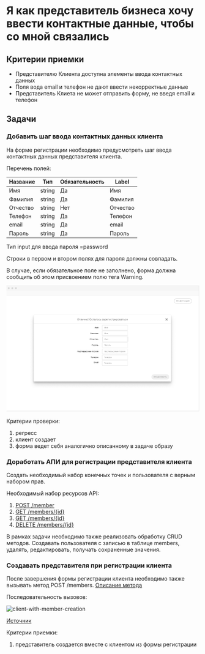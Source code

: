 # Я как представитель бизнеса хочу ввести контактные данные, чтобы со мной связались

## Критерии приемки

* Представителю Клиента доступна элементы ввода контактных данных
* Поля вода email и телефон не дают ввести некорректные данные
* Представитель Клиета не может отправить форму, не введя email и телефон

## Задачи

### Добавить шаг ввода контактных данных клиента

На форме регистрации необходимо предусмотреть шаг ввода контактных данных представителя клиента.

Перечень полей:

| Название | Тип    | Обязательность | Label    |
| -------- | ------ | -------------- | -------- |
| Имя      | string | Да             | Имя      |
| Фамилия  | string | Да             | Фамилия  |
| Отчество | string | Нет            | Отчество |
| Телефон  | string | Да             | Телефон  |
| email    | string | Да             | email    |
| Пароль   | string | Да             | Пароль   |

Тип input для ввода пароля =password

Строки в первом и втором полях для пароля должны совпадать.

В случае, если обязательное поле не заполнено, форма должна сообщить об этом присвоением полю тега Warning. 

![](../../../img/fileds.png)

Критерии проверки:

1. регресс
2. клиент создает
3. форма ведет себя аналогично описанному в задаче образу

### Доработать АПИ для регистрации представителя клиента

Создать необходимый набор конечных точек и пользователя с верным набором прав.

Необходимый набор ресурсов API:

1. [POST /member](https://app.swaggerhub.com/apis/indeec05/Booking_system/1.0.0#/%D0%A3%D0%BF%D1%80%D0%B0%D0%B2%D0%BB%D0%B5%D0%BD%D0%B8%D0%B5%20%D0%BF%D1%80%D0%B5%D0%B4%D1%81%D1%82%D0%B0%D0%B2%D0%B8%D1%82%D0%B5%D0%BB%D1%8F%D0%BC%D0%B8%20%D0%BA%D0%BB%D0%B8%D0%B5%D0%BD%D1%82%D0%B0/addClientMember)
1. [GET /members/{id}](https://app.swaggerhub.com/apis/indeec05/Booking_system/1.0.0#/%D0%A3%D0%BF%D1%80%D0%B0%D0%B2%D0%BB%D0%B5%D0%BD%D0%B8%D0%B5%20%D0%BF%D1%80%D0%B5%D0%B4%D1%81%D1%82%D0%B0%D0%B2%D0%B8%D1%82%D0%B5%D0%BB%D1%8F%D0%BC%D0%B8%20%D0%BA%D0%BB%D0%B8%D0%B5%D0%BD%D1%82%D0%B0/getClientMemberById)
1. [GET /members/{id}](https://app.swaggerhub.com/apis/indeec05/Booking_system/1.0.0#/%D0%A3%D0%BF%D1%80%D0%B0%D0%B2%D0%BB%D0%B5%D0%BD%D0%B8%D0%B5%20%D0%BF%D1%80%D0%B5%D0%B4%D1%81%D1%82%D0%B0%D0%B2%D0%B8%D1%82%D0%B5%D0%BB%D1%8F%D0%BC%D0%B8%20%D0%BA%D0%BB%D0%B8%D0%B5%D0%BD%D1%82%D0%B0/updateClietntMemberById)
1. [DELETE /members/{id}](https://app.swaggerhub.com/apis/indeec05/Booking_system/1.0.0#/%D0%A3%D0%BF%D1%80%D0%B0%D0%B2%D0%BB%D0%B5%D0%BD%D0%B8%D0%B5%20%D0%BF%D1%80%D0%B5%D0%B4%D1%81%D1%82%D0%B0%D0%B2%D0%B8%D1%82%D0%B5%D0%BB%D1%8F%D0%BC%D0%B8%20%D0%BA%D0%BB%D0%B8%D0%B5%D0%BD%D1%82%D0%B0/deleteClientMemberById)

В рамках задачи необходимо также реализовать обработку CRUD методов. Создавать пользователя с записью в таблице members, удалять, редактировать, получать сохраненные значения.

### Создавать представителя при регистрации клиента

После завершения формы регистрации клиента необходимо также вызывать метод POST /members. [Описание метода](https://app.swaggerhub.com/apis/indeec05/Booking_system/1.0.0#/%D0%A3%D0%BF%D1%80%D0%B0%D0%B2%D0%BB%D0%B5%D0%BD%D0%B8%D0%B5%20%D0%BF%D1%80%D0%B5%D0%B4%D1%81%D1%82%D0%B0%D0%B2%D0%B8%D1%82%D0%B5%D0%BB%D1%8F%D0%BC%D0%B8%20%D0%BA%D0%BB%D0%B8%D0%B5%D0%BD%D1%82%D0%B0/addClientMember)

Последовательность вызовов:

![client-with-member-creation](https://plantuml.w1.money/png/VP2_2i903CRtF4Ls4SNHGGGdSL3GqQNM4uhjLQxdRWL5K7m9Nq0KKL3fAoHlPFfdK44p9RalltovPcGTO-U13-2uDZJOyZsbBSoawxdUpD4M9oRywemSTmgGIx7So1LOHxhIaKvquGLlw4Ptv0LTw4mtZdaf-P7Naky19VAPKkcj459A5b2lsnzWnSqMH9aYZUonc33Apet6ND8U_w44AXWf4mqrnqX9wa8iYZdUqPEtzFXa_DXJgrQnsu6YeWF7bCYTAu2cqcFvlnS0 "client-with-member-creation")

[Источник](../../../src/client-with-member-creation.wsd)

Критерии приемки:
1. представитель создается вместе с клиентом из формы регистрации
